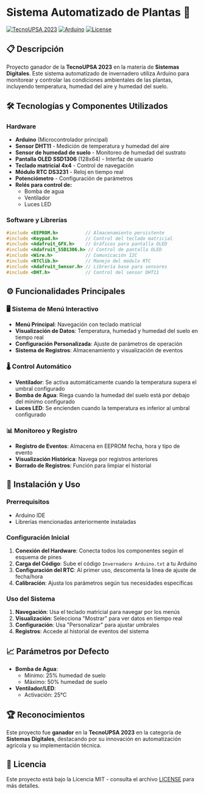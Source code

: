# Sistema Automatizado de Plantas 🌱

[![TecnoUPSA 2023](https://img.shields.io/badge/TecnoUPSA%202023-Ganador-gold)](https://github.com/Dylan-Uribe/sistema-automatizado-de-plantas)
[![Arduino](https://img.shields.io/badge/Arduino-IDE-blue)](https://www.arduino.cc/)
[![License](https://img.shields.io/badge/License-MIT-green.svg)](LICENSE)

## 📋 Descripción

Proyecto ganador de la **TecnoUPSA 2023** en la materia de **Sistemas Digitales**. Este sistema automatizado de invernadero utiliza Arduino para monitorear y controlar las condiciones ambientales de las plantas, incluyendo temperatura, humedad del aire y humedad del suelo.

## 🛠️ Tecnologías y Componentes Utilizados

### Hardware
- **Arduino** (Microcontrolador principal)
- **Sensor DHT11** - Medición de temperatura y humedad del aire
- **Sensor de humedad de suelo** - Monitoreo de humedad del sustrato
- **Pantalla OLED SSD1306** (128x64) - Interfaz de usuario
- **Teclado matricial 4x4** - Control de navegación
- **Módulo RTC DS3231** - Reloj en tiempo real
- **Potenciómetro** - Configuración de parámetros
- **Relés para control de:**
  - Bomba de agua
  - Ventilador
  - Luces LED

### Software y Librerías
```cpp
#include <EEPROM.h>          // Almacenamiento persistente
#include <Keypad.h>          // Control del teclado matricial
#include <Adafruit_GFX.h>    // Gráficos para pantalla OLED
#include <Adafruit_SSD1306.h> // Control de pantalla OLED
#include <Wire.h>            // Comunicación I2C
#include <RTClib.h>          // Manejo del módulo RTC
#include <Adafruit_Sensor.h> // Librería base para sensores
#include <DHT.h>             // Control del sensor DHT11
```

## ⚙️ Funcionalidades Principales

### 🖥️ Sistema de Menú Interactivo
- **Menú Principal**: Navegación con teclado matricial
- **Visualización de Datos**: Temperatura, humedad y humedad del suelo en tiempo real
- **Configuración Personalizada**: Ajuste de parámetros de operación
- **Sistema de Registros**: Almacenamiento y visualización de eventos

### 🌡️ Control Automático
- **Ventilador**: Se activa automáticamente cuando la temperatura supera el umbral configurado
- **Bomba de Agua**: Riega cuando la humedad del suelo está por debajo del mínimo configurado
- **Luces LED**: Se encienden cuando la temperatura es inferior al umbral configurado

### 📊 Monitoreo y Registro
- **Registro de Eventos**: Almacena en EEPROM fecha, hora y tipo de evento
- **Visualización Histórica**: Navega por registros anteriores
- **Borrado de Registros**: Función para limpiar el historial

## 🚀 Instalación y Uso

### Prerrequisitos
- Arduino IDE
- Librerías mencionadas anteriormente instaladas

### Configuración Inicial
1. **Conexión del Hardware**: Conecta todos los componentes según el esquema de pines
2. **Carga del Código**: Sube el código `Invernadero Arduino.txt` a tu Arduino
3. **Configuración del RTC**: Al primer uso, descomenta la línea de ajuste de fecha/hora
4. **Calibración**: Ajusta los parámetros según tus necesidades específicas

### Uso del Sistema
1. **Navegación**: Usa el teclado matricial para navegar por los menús
2. **Visualización**: Selecciona "Mostrar" para ver datos en tiempo real
3. **Configuración**: Usa "Personalizar" para ajustar umbrales
4. **Registros**: Accede al historial de eventos del sistema

## 📈 Parámetros por Defecto

- **Bomba de Agua**: 
  - Mínimo: 25% humedad de suelo
  - Máximo: 50% humedad de suelo
- **Ventilador/LED**: 
  - Activación: 25°C

## 🏆 Reconocimientos

Este proyecto fue **ganador** en la **TecnoUPSA 2023** en la categoría de **Sistemas Digitales**, destacando por su innovación en automatización agrícola y su implementación técnica.

## 📄 Licencia

Este proyecto está bajo la Licencia MIT - consulta el archivo [LICENSE](LICENSE) para más detalles.
